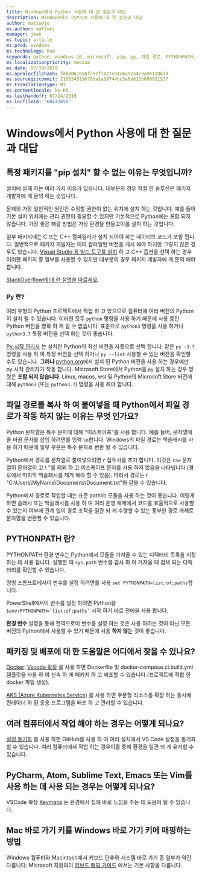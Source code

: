 ```yaml
---
title: Windows에서 Python 사용에 대 한 질문과 대답
description: Windows에서 Python 사용에 대 한 질문과 대답
author: mattwojo
ms.author: mattwoj
manager: jken
ms.topic: article
ms.prod: windows
ms.technology: hub
keywords: python, windows 10, microsoft, pip, py, 파일 경로, PYTHONPATH, python 배포, python 패키징
ms.localizationpriority: medium
ms.date: 07/19/2019
ms.openlocfilehash: fd08061858fc97f1427e94c6a92a4c3a9511967d
ms.sourcegitcommit: 210034519678ba1a59744bc3a0b613b000921537
ms.translationtype: MT
ms.contentlocale: ko-KR
ms.lasthandoff: 07/24/2019
ms.locfileid: "68473656"
---
```

# <a name="frequently-asked-questions-about-using-python-on-windows"></a>Windows에서 Python 사용에 대 한 질문과 대답

## <a name="why-cant-i-pip-install-a-certain-package"></a>특정 패키지를 "pip 설치" 할 수 없는 이유는 무엇입니까?

설치에 실패 하는 여러 가지 이유가 있습니다. 대부분의 경우 적절 한 솔루션은 패키지 개발자에 게 문의 하는 것입니다.

문제의 가장 일반적인 원인은 수정할 권한이 없는 위치에 설치 하는 것입니다. 예를 들어 기본 설치 위치에는 관리 권한이 필요할 수 있지만 기본적으로 Python에는 포함 되지 않습니다. 가장 좋은 해결 방법은 가상 환경을 만들고이를 설치 하는 것입니다.

일부 패키지에는 C 또는 C++ 컴파일러가 설치 되어야 하는 네이티브 코드가 포함 됩니다. 일반적으로 패키지 개발자는 미리 컴파일된 버전을 게시 해야 하지만 그렇지 않은 경우도 있습니다. [Visual Studio 용 빌드 도구를 설치](https://visualstudio.microsoft.com/downloads/#build-tools-for-visual-studio-2019) 하 고 C++ 옵션을 선택 하는 경우 이러한 패키지 중 일부를 사용할 수 있지만 대부분의 경우 패키지 개발자에 게 문의 해야 합니다.

[StackOverflow에 대 한 설명을 따르세요](https://stackoverflow.com/questions/4750806/how-do-i-install-pip-on-windows/12476379).

### <a name="what-is-pyexe"></a>Py 란?

여러 유형의 Python 프로젝트에서 작업 하 고 있으므로 컴퓨터에 여러 버전의 Python이 설치 될 수 있습니다. 이러한 모두 `python` 명령을 사용 하기 때문에 사용 중인 Python 버전을 명확 하 게 알 수 없습니다. 표준으로 `python3` 명령을 사용 하거나 `python3.7` 특정 버전을 선택 하는 것이 좋습니다.

[Py 시작 관리자](https://docs.python.org/3/using/windows.html#launcher) 는 설치한 Python의 최신 버전을 자동으로 선택 합니다. 같은 `py -3.7` 명령을 사용 하 여 특정 버전을 선택 하거나 `py --list` 사용할 수 있는 버전을 확인할 수도 있습니다. **그러나** [python.org](https://www.python.org/downloads/windows/)에서 설치 된 Python 버전을 사용 하는 경우에만 py 시작 관리자가 작동 합니다. Microsoft Store에서 Python을 `py` 설치 하는 경우 명령은 **포함 되지 않습니다**. Linux, macos, wsl 및 Python의 Microsoft Store 버전에 대해 `python3` (또는 `python3.7`) 명령을 사용 해야 합니다.

## <a name="why-dont-file-paths-work-in-python-when-i-copy-paste-them"></a>파일 경로를 복사 하 여 붙여넣을 때 Python에서 파일 경로가 작동 하지 않는 이유는 무엇 인가요?

Python 문자열은 특수 문자에 대해 "이스케이프"를 사용 합니다. 예를 들어, 문자열에 줄 바꿈 문자를 삽입 하려면를 입력 `\n`합니다. Windows의 파일 경로는 백슬래시를 사용 하기 때문에 일부 부분은 특수 문자로 변환 될 수 있습니다.

Python에서 경로를 문자열로 붙여넣으려면 `r` 접두사를 추가 합니다. 이것은 `raw` 문자열이 문자열이 고 \ "를 제외 하 고 이스케이프 문자를 사용 하지 않음을 나타냅니다 (경로에서 마지막 백슬래시를 제거 해야 할 수 있음). 따라서 경로는 r "C:\Users\MyName\Documents\Document.txt"와 같을 수 있습니다.

Python에서 경로로 작업할 때는 표준 pathlib 모듈을 사용 하는 것이 좋습니다. 이렇게 하면 슬래시 또는 백슬래시를 사용 하 여 여러 운영 체제에서 코드를 효율적으로 사용할 수 있는지 여부에 관계 없이 경로 조작을 일관 되 게 수행할 수 있는 풍부한 경로 개체로 문자열을 변환할 수 있습니다.

## <a name="what-is-pythonpath"></a>PYTHONPATH 란?

PYTHONPATH 환경 변수는 Python에서 모듈을 가져올 수 있는 디렉터리 목록을 지정 하는 데 사용 됩니다. 실행할 때 `sys.path` 변수를 검사 하 여 가져올 때 검색 되는 디렉터리를 확인할 수 있습니다.

명령 프롬프트에서이 변수를 설정 하려면를 사용 `set PYTHONPATH=list;of;paths`합니다.

PowerShell에서이 변수를 설정 하려면 Python을 `$env:PYTHONPATH=’list;of;paths’` 시작 하기 바로 전에을 사용 합니다.

**환경 변수** 설정을 통해 전역으로이 변수를 설정 하는 것은 사용 하려는 것이 아닌 모든 버전의 Python에서 사용할 수 있기 때문에 사용 **하지 않는** 것이 좋습니다.

## <a name="where-can-i-find-help-with-packaging-and-deployment"></a>패키징 및 배포에 대 한 도움말은 어디에서 찾을 수 있나요?

[Docker](https://code.visualstudio.com/docs/azure/docker): [Vscode 확장](https://code.visualstudio.com/docs/azure/docker) 을 사용 하면 Dockerfile 및 docker-compose.ci.build.yml 템플릿을 사용 하 여 신속 하 게 패키지 하 고 배포할 수 있습니다 (프로젝트에 적합 한 docker 파일 생성).

[AKS (Azure Kubernetes Service)](https://docs.microsoft.com/azure/aks/) 를 사용 하면 주문형 리소스를 확장 하는 동시에 컨테이너 화 된 응용 프로그램을 배포 하 고 관리할 수 있습니다.

## <a name="what-if-i-need-to-work-across-different-machines"></a>여러 컴퓨터에서 작업 해야 하는 경우는 어떻게 되나요?

[설정 동기화](https://marketplace.visualstudio.com/items?itemName=Shan.code-settings-sync) 를 사용 하면 GitHub를 사용 하 여 여러 설치에서 VS Code 설정을 동기화 할 수 있습니다. 여러 컴퓨터에서 작업 하는 경우이를 통해 환경을 일관 되 게 유지할 수 있습니다.

## <a name="what-if-im-used-to-using-pycharm-atom-sublime-text-emacs-or-vim"></a>PyCharm, Atom, Sublime Text, Emacs 또는 Vim를 사용 하는 데 사용 되는 경우는 어떻게 되나요?

VSCode 확장 [Keymaps](https://marketplace.visualstudio.com/search?target=VSCode&category=Keymaps&sortBy=Downloads) 는 환경에서 집에 바로 느낌을 주는 데 도움이 될 수 있습니다.

## <a name="how-do-mac-shortcut-keys-map-to-windows-shortcut-keys"></a>Mac 바로 가기 키를 Windows 바로 가기 키에 매핑하는 방법

Windows 컴퓨터와 Macintosh에서 키보드 단추와 시스템 바로 가기 중 일부가 약간 다릅니다. Microsoft 지원의이 [키보드 매핑 가이드](https://support.microsoft.com/help/970299/keyboard-mappings-using-a-pc-keyboard-on-a-macintosh) 에서는 기본 사항을 다룹니다.
